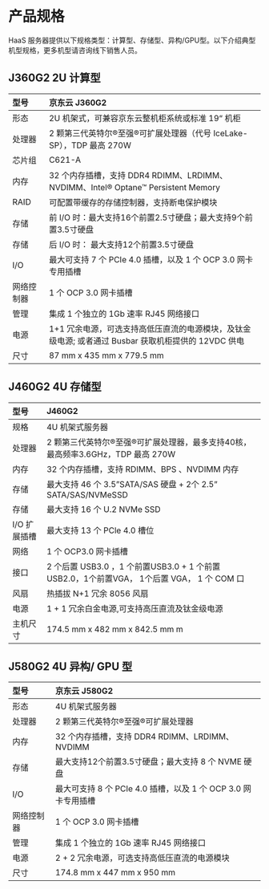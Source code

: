 # **产品规格**
HaaS 服务器提供以下规格类型：计算型、存储型、异构/GPU型。以下介绍典型机型规格，更多机型请咨询线下销售人员。

## **J360G2 2U 计算型**
| 型号      | 京东云 J360G2 |    
| :---------| :--------------|
| 形态      | 2U 机架式，可兼容京东云整机柜系统或标准 19“ 机柜|
| 处理器    | 2 颗第三代英特尔®至强®可扩展处理器（代号 IceLake-SP），TDP 最高 270W | 
| 芯片组    | C621-A | 
| 内存      |32 个内存插槽，支持 DDR4 RDIMM、LRDIMM、NVDIMM、Intel® Optane™ Persistent Memory | 
| RAID     |  可配置带缓存的存储控制器，支持断电保护模块 |
| 存储     | 前 I/O 时：最大支持16个前置2.5寸硬盘；最大支持9个前置3.5寸硬盘|
| 存储     | 后 I/O 时： 最大支持12个前置3.5寸硬盘                          |
|I/O       | 最大可支持 7 个 PCIe 4.0 插槽，以及 1 个 OCP 3.0 网卡专用插槽|
|网络控制器 | 1 个 OCP 3.0 网卡插槽|  
|管理      | 集成 1 个独立的 1Gb 速率 RJ45 网络接口|
|电源      | 1+1 冗余电源，可选支持高低压直流的电源模块，及钛金级电源; 或者通过 Busbar 获取机柜提供的 12VDC 供电|
|尺寸      | 87 mm x 435 mm x 779.5 mm|



## **J460G2 4U 存储型**


|型号 |J460G2 |
| :---------| :--------------|
|规格 | 4U 机架式服务器|
|处理器 | 2 颗第三代英特尔®至强®可扩展处理器，最多支持40核，最高频率3.6GHz，TDP 最高 270W |
|内存 |32 个内存插槽，支持 RDIMM、BPS 、NVDIMM 内存|
|存储 |最大支持 46 个 3.5”SATA/SAS 硬盘 + 2个 2.5” SATA/SAS/NVMeSSD|
|存储  |最大支持 16 个 U.2 NVMe SSD|
| I/O 扩展插槽 | 最大支持 13 个 PCle 4.0 槽位 |
|网络 | 1 个 OCP3.0 网卡插槽|
|接口 | 2 个后置 USB3.0 ，1 个前置USB3.0 + 1 个前置 USB2.0，1个前置VGA， 1个后置 VGA， 1 个 COM 口           |
|风扇 | 热插拔 N+1 冗余 8056 风扇|
|电源 | 1 + 1 冗余白金电源,可支持高压直流及钛金级电源|
|主机尺寸 | 174.5 mm x 482 mm x 842.5 mm m|


## **J580G2 4U 异构/ GPU 型**
| 型号      | 京东云 J580G2 |    
| :---------| :--------------|
| 形态      | 4U 机架式服务器|
| 处理器    | 2 颗第三代英特尔®至强®可扩展处理器  | 
| 内存      |32 个内存插槽，支持 DDR4 RDIMM、LRDIMM、NVDIMM| 
| 存储     | 最大支持12个前置3.5寸硬盘；最大支持 8 个 NVME 硬盘            |
| I/O       | 最大可支持 8 个 PCIe 4.0 插槽，以及 1 个 OCP 3.0 网卡专用插槽|
|网络控制器 | 1 个 OCP 3.0 网卡插槽|  
|管理      | 集成 1 个独立的 1Gb 速率 RJ45 网络接口|
|电源      | 2 + 2 冗余电源，可选支持高低压直流的电源模块 |
|尺寸      | 174.8 mm x 447 mm x 950 mm|


